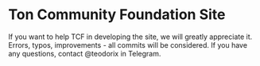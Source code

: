 # Ton Community Foundation Site
If you want to help TCF in developing the site, we will greatly appreciate it. Errors, typos, improvements - all commits will be considered.
If you have any questions, contact @teodorix in Telegram.